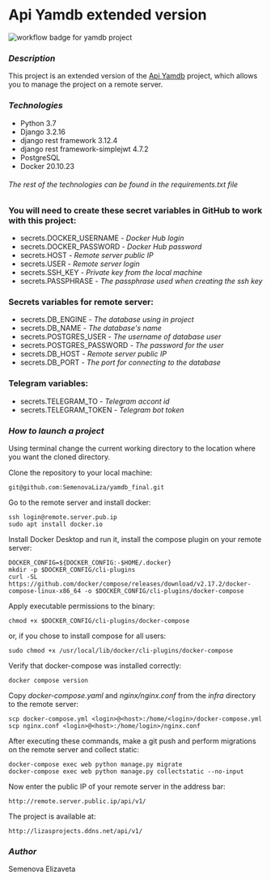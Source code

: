# Api Yamdb extended version
![workflow badge for yamdb project](https://github.com/SemenovaLiza/yamdb_final/actions/workflows/yamdb_workflow.yml/badge.svg)
### *Description*
This project is an extended version of the [Api Yamdb](https://github.com/SemenovaLiza/api_yamdb) project, which allows you to manage the project on a remote server.
### *Technologies*
- Python 3.7
- Django 3.2.16
- django rest framework 3.12.4
- django rest framework-simplejwt 4.7.2
- PostgreSQL
- Docker 20.10.23
###### *The rest of the technologies can be found in the requirements.txt file*
### You will need to create these secret variables in GitHub to work with this project:

- secrets.DOCKER_USERNAME - *Docker Hub login*
- secrets.DOCKER_PASSWORD - *Docker Hub password*
- secrets.HOST - *Remote server public IP*
- secrets.USER - *Remote server login*
- secrets.SSH_KEY - *Private key from the local machine*
- secrets.PASSPHRASE - *The passphrase used when creating the ssh key*
### Secrets variables for remote server:
- secrets.DB_ENGINE - *The database using in project*
- secrets.DB_NAME - *The database's name*
- secrets.POSTGRES_USER - *The username of database user*
- secrets.POSTGRES_PASSWORD - *The password for the user*
- secrets.DB_HOST - *Remote server public IP*
- secrets.DB_PORT - *The port for connecting to the database*
### Telegram variables:
- secrets.TELEGRAM_TO - *Telegram accont id*
- secrets.TELEGRAM_TOKEN - *Telegram bot token*
### *How to launch a project*
Using terminal change the current working directory to the location where you want the cloned directory.

Clone the repository to your local machine:
```
git@github.com:SemenovaLiza/yamdb_final.git
```
Go to the remote server and install docker:
```
ssh login@remote.server.pub.ip
sudo apt install docker.io
```
Install Docker Desktop and run it, install the compose plugin on your remote server:
```
DOCKER_CONFIG=${DOCKER_CONFIG:-$HOME/.docker}
mkdir -p $DOCKER_CONFIG/cli-plugins
curl -SL https://github.com/docker/compose/releases/download/v2.17.2/docker-compose-linux-x86_64 -o $DOCKER_CONFIG/cli-plugins/docker-compose
```
Apply executable permissions to the binary:
```
chmod +x $DOCKER_CONFIG/cli-plugins/docker-compose
```
or, if you chose to install compose for all users:
```
sudo chmod +x /usr/local/lib/docker/cli-plugins/docker-compose
```
Verify that docker-compose was installed correctly:
```
docker compose version
```
Copy *docker-compose.yaml* and *nginx/nginx.conf* from the *infra* directory to the remote server:
```
scp docker-compose.yml <login>@<host>:/home/<login>/docker-compose.yml
scp nginx.conf <login>@<host>:/home/login>/nginx.conf
```
After executing these commands, make a git push and perform migrations on the remote server and collect static:
```
docker-compose exec web python manage.py migrate
docker-compose exec web python manage.py collectstatic --no-input
```
Now enter the public IP of your remote server in the address bar:
```
http://remote.server.public.ip/api/v1/
```
The project is available at:
```
http://lizasprojects.ddns.net/api/v1/
```
### *Author*
Semenova Elizaveta
